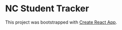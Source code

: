 # NC Student Tracker

This project was bootstrapped with [Create React App](https://github.com/facebook/create-react-app).
